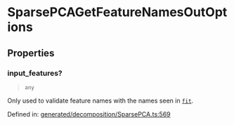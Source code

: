 # SparsePCAGetFeatureNamesOutOptions

## Properties

### input\_features?

> `any`

Only used to validate feature names with the names seen in [`fit`](#sklearn.decomposition.SparsePCA.fit "sklearn.decomposition.SparsePCA.fit").

Defined in:  [generated/decomposition/SparsePCA.ts:569](https://github.com/transitive-bullshit/scikit-learn-ts/blob/92ab806/packages/sklearn/src/generated/decomposition/SparsePCA.ts#L569)
